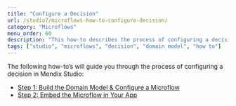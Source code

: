 ```yaml
---
title: "Configure a Decision"
url: /studio7/microflows-how-to-configure-decision/
category: "Microflows"
menu_order: 60
description: "This how-to describes the process of configuring a decision in Mendix Studio."
tags: ["studio", "microflows", "decision", "domain model", "how to"]
---
```


The following how-to’s will guide you through the process of configuring a decision in Mendix Studio:

* [Step 1: Build the Domain Model & Configure a Microflow](/studio7/microflows-how-to-configure-decision-p1/)
* [Step 2: Embed the Microflow in Your App](/studio7/microflows-how-to-configure-decision-p2/)

